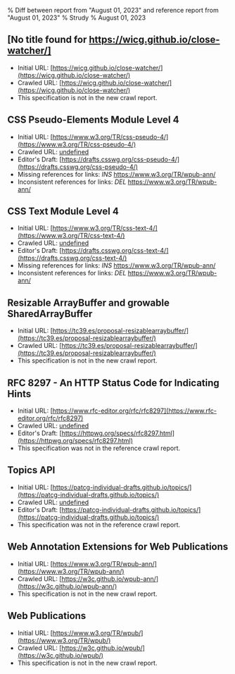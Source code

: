 % Diff between report from "August 01, 2023" and reference report from "August 01, 2023"
% Strudy
% August 01, 2023

## [No title found for https://wicg.github.io/close-watcher/]

- Initial URL: [https://wicg.github.io/close-watcher/](https://wicg.github.io/close-watcher/)
- Crawled URL: [https://wicg.github.io/close-watcher/](https://wicg.github.io/close-watcher/)
- This specification is not in the new crawl report.


## CSS Pseudo-Elements Module Level 4

- Initial URL: [https://www.w3.org/TR/css-pseudo-4/](https://www.w3.org/TR/css-pseudo-4/)
- Crawled URL: [undefined](undefined)
- Editor's Draft: [https://drafts.csswg.org/css-pseudo-4/](https://drafts.csswg.org/css-pseudo-4/)
- Missing references for links: *INS* https://www.w3.org/TR/wpub-ann/
- Inconsistent references for links: *DEL* https://www.w3.org/TR/wpub-ann/


## CSS Text Module Level 4

- Initial URL: [https://www.w3.org/TR/css-text-4/](https://www.w3.org/TR/css-text-4/)
- Crawled URL: [undefined](undefined)
- Editor's Draft: [https://drafts.csswg.org/css-text-4/](https://drafts.csswg.org/css-text-4/)
- Missing references for links: *INS* https://www.w3.org/TR/wpub-ann/
- Inconsistent references for links: *DEL* https://www.w3.org/TR/wpub-ann/


## Resizable ArrayBuffer and growable SharedArrayBuffer

- Initial URL: [https://tc39.es/proposal-resizablearraybuffer/](https://tc39.es/proposal-resizablearraybuffer/)
- Crawled URL: [https://tc39.es/proposal-resizablearraybuffer/](https://tc39.es/proposal-resizablearraybuffer/)
- This specification is not in the new crawl report.


## RFC 8297 - An HTTP Status Code for Indicating Hints

- Initial URL: [https://www.rfc-editor.org/rfc/rfc8297](https://www.rfc-editor.org/rfc/rfc8297)
- Crawled URL: [undefined](undefined)
- Editor's Draft: [https://httpwg.org/specs/rfc8297.html](https://httpwg.org/specs/rfc8297.html)
- This specification was not in the reference crawl report.


## Topics API

- Initial URL: [https://patcg-individual-drafts.github.io/topics/](https://patcg-individual-drafts.github.io/topics/)
- Crawled URL: [undefined](undefined)
- Editor's Draft: [https://patcg-individual-drafts.github.io/topics/](https://patcg-individual-drafts.github.io/topics/)
- This specification was not in the reference crawl report.


## Web Annotation Extensions for Web Publications

- Initial URL: [https://www.w3.org/TR/wpub-ann/](https://www.w3.org/TR/wpub-ann/)
- Crawled URL: [https://w3c.github.io/wpub-ann/](https://w3c.github.io/wpub-ann/)
- This specification is not in the new crawl report.


## Web Publications

- Initial URL: [https://www.w3.org/TR/wpub/](https://www.w3.org/TR/wpub/)
- Crawled URL: [https://w3c.github.io/wpub/](https://w3c.github.io/wpub/)
- This specification is not in the new crawl report.



